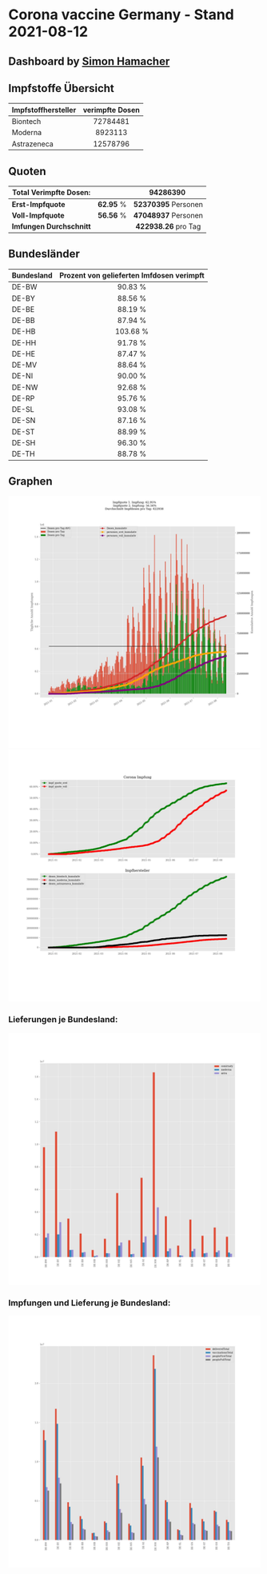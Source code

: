 # Corona vaccine Germany - Stand 2021-08-12
## Dashboard by [Simon Hamacher](https://www.shamacher.eu)
## Impfstoffe Übersicht
**Impfstoffhersteller** | **verimpfte Dosen**
-------- | :--------:
Biontech | 72784481
Moderna | 8923113
Astrazeneca | 12578796


## Quoten
**Total Verimpfte Dosen:** | |94286390&nbsp;
-------- | :--------:| :--------:
**Erst-Impfquote** | **62.95** %| **52370395** Personen
**Voll-Impfquote** | **56.56** %| **47048937** Personen
**Imfungen Durchschnitt** | |**422938.26** pro Tag 
## Bundesländer
**Bundesland** | **Prozent von gelieferten Imfdosen verimpft**
-------- | :--------:
DE-BW | 90.83 %
DE-BY | 88.56 %
DE-BE | 88.19 %
DE-BB | 87.94 %
DE-HB | 103.68 %
DE-HH | 91.78 %
DE-HE | 87.47 %
DE-MV | 88.64 %
DE-NI | 90.00 %
DE-NW | 92.68 %
DE-RP | 95.76 %
DE-SL | 93.08 %
DE-SN | 87.16 %
DE-ST | 88.99 %
DE-SH | 96.30 %
DE-TH | 88.78 %
## Graphen
<img src="Impfungen-Corona-01.jpg" alt="Impf Übersicht" title="Impf Übersicht" />
<img src="Impfungen-Corona-02.jpg" alt="Impfquote" title="Impf Übersicht" />

### Lieferungen je Bundesland:
<img src="Impfungen-Corona-04.jpg" alt="Impfungen in den Bundesländern" title="Impfungen in den Bundesländern" />

### Impfungen und Lieferung je Bundesland:
<img src="Impfungen-Corona-05.jpg" alt="Impfungen in den Bundesländern" title="Impfungen in den Bundesländern" />


